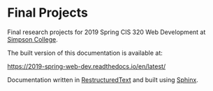 # Final Projects

Final research projects for 2019 Spring CIS 320 Web Development at [Simpson College](http://simpson.edu).

The built version of this documentation is available at:

https://2019-spring-web-dev.readthedocs.io/en/latest/

Documentation written in [RestructuredText](http://www.sphinx-doc.org/en/master/usage/restructuredtext/basics.html) and built using [Sphinx](http://www.sphinx-doc.org/en/master/).
